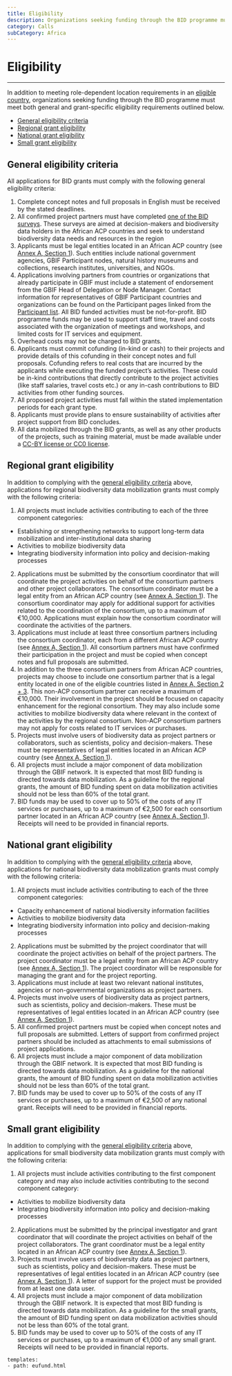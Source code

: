 ```yaml
---
title: Eligibility
description: Organizations seeking funding through the BID programme must meet both general and grant-specific eligibility requirements.
category: Calls
subCategory: Africa
---
```

# Eligibility

----------
In addition to meeting role-dependent location requirements in an [eligible country](/about/eligible-countries), organizations seeking funding through the BID programme must meet both general and grant-specific eligibility requirements outlined below. 

+ [General eligibility criteria](#general)
+ [Regional grant eligibility](#regional)
+ [National grant eligibility](#national)
+ [Small grant eligibility](#small)

## General eligibility criteria<a name="general"></a>

All applications for BID grants must comply with the following general eligibility criteria:

1. Complete concept notes and full proposals in English must be received by the stated deadlines.
2. All confirmed project partners must have completed [one of the BID surveys](http://www.gbif.org/news/surveys-for-data-holders-decision-makers). These surveys are aimed at decision-makers and biodiversity data holders in the African ACP countries and seek to understand biodiversity data needs and resources in the region
3. Applicants must be legal entities located in an African ACP country (see [Annex A, Section 1](http://www.gbif.org/sites/default/files/gbif_project/files/BID-call-for-proposals-Annex-A.pdf)). Such entities include national government agencies, GBIF Participant nodes, natural history museums and collections, research institutes, universities, and NGOs.
4. Applications involving partners from countries or organizations that already participate in GBIF must include a statement of endorsement from the GBIF Head of Delegation or Node Manager. Contact information for representatives of GBIF Participant countries and organizations can be found on the Participant pages linked from the [Participant list](http://www.gbif.org/participation/participant-list).
All BID funded activities must be not-for-profit. BID programme funds may be used to support staff time, travel and costs associated with the organization of meetings and workshops, and limited costs for IT services and equipment.
6. Overhead costs may not be charged to BID grants.
7. Applicants must commit cofunding (in-kind or cash) to their projects and provide details of this cofunding in their concept notes and full proposals. Cofunding refers to real costs that are incurred by the applicants while executing the funded project’s activities. These could be in-kind contributions that directly contribute to the project activities (like staff salaries, travel costs etc.) or any in-cash contributions to BID activities from other funding sources.
8. All proposed project activities must fall within the stated implementation periods for each grant type.
9. Applicants must provide plans to ensure sustainability of activities after project support from BID concludes.
10. All data mobilized through the BID grants, as well as any other products of the projects, such as training material, must be made available under a [CC-BY license or CC0 license](http://www.gbif.org/newsroom/news/data-licensing-and-endorsement).

## Regional grant eligibility<a name="regional"></a>

In addition to complying with the [general eligibility criteria](#general) above, applications for regional biodiversity data mobilization grants must comply with the following criteria:

1. All projects must include activities contributing to each of the three component categories:
  + Establishing or strengthening networks to support long-term data mobilization and inter-institutional data sharing
  + Activities to mobilize biodiversity data
  + Integrating biodiversity information into policy and decision-making processes
2. Applications must be submitted by the consortium coordinator that will coordinate the project activities on behalf of the consortium partners and other project collaborators. The consortium coordinator must be a legal entity from an African ACP country (see [Annex A, Section 1](http://www.gbif.org/sites/default/files/gbif_project/files/BID-call-for-proposals-Annex-A.pdf)). The consortium coordinator may apply for additional support for activities related to the coordination of the consortium, up to a maximum of €10,000. Applications must explain how the consortium coordinator will coordinate the activities of the partners.
3. Applications must include at least three consortium partners including the consortium coordinator, each from a different African ACP country (see [Annex A, Section 1](http://www.gbif.org/sites/default/files/gbif_project/files/BID-call-for-proposals-Annex-A.pdf)). All consortium partners must have confirmed their participation in the project and must be copied when concept notes and full proposals are submitted.
4. In addition to the three consortium partners from African ACP countries, projects may choose to include one consortium partner that is a legal entity located in one of the eligible countries listed in [Annex A, Section 2 + 3](http://www.gbif.org/sites/default/files/gbif_project/files/BID-call-for-proposals-Annex-A.pdf). This non-ACP consortium partner can receive a maximum of €10,000. Their involvement in the project should be focused on capacity enhancement for the regional consortium. They may also include some activities to mobilize biodiversity data where relevant in the context of the activities by the regional consortium. Non-ACP consortium partners may not apply for costs related to IT services or purchases.
5. Projects must involve users of biodiversity data as project partners or collaborators, such as scientists, policy and decision-makers. These must be representatives of legal entities located in an African ACP country (see [Annex A, Section 1](http://www.gbif.org/sites/default/files/gbif_project/files/BID-call-for-proposals-Annex-A.pdf)).
6. All projects must include a major component of data mobilization through the GBIF network. It is expected that most BID funding is directed towards data mobilization. As a guideline for the regional grants, the amount of BID funding spent on data mobilization activities should not be less than 60% of the total grant.
7. BID funds may be used to cover up to 50% of the costs of any IT services or purchases, up to a maximum of €2,500 for each consortium partner located in an African ACP country (see [Annex A, Section 1](http://www.gbif.org/sites/default/files/gbif_project/files/BID-call-for-proposals-Annex-A.pdf)). Receipts will need to be provided in financial reports.

## National grant eligibility<a name="national"></a>

In addition to complying with the [general eligibility criteria](#general) above, applications for national biodiversity data mobilization grants must comply with the following criteria:
1. All projects must include activities contributing to each of the three component categories:
  + Capacity enhancement of national biodiversity information facilities
  + Activities to mobilize biodiversity data
  + Integrating biodiversity information into policy and decision-making processes
2. Applications must be submitted by the project coordinator that will coordinate the project activities on behalf of the project partners. The project coordinator must be a legal entity from an African ACP country (see [Annex A, Section 1](http://www.gbif.org/sites/default/files/gbif_project/files/BID-call-for-proposals-Annex-A.pdf)). The project coordinator will be responsible for managing the grant and for the project reporting.
3. Applications must include at least two relevant national institutes, agencies or non-governmental organizations as project partners.
4. Projects must involve users of biodiversity data as project partners, such as scientists, policy and decision-makers. These must be representatives of legal entities located in an African ACP country (see [Annex A, Section 1](http://www.gbif.org/sites/default/files/gbif_project/files/BID-call-for-proposals-Annex-A.pdf)).
5. All confirmed project partners must be copied when concept notes and full proposals are submitted. Letters of support from confirmed project partners should be included as attachments to email submissions of project applications.
6. All projects must include a major component of data mobilization through the GBIF network. It is expected that most BID funding is directed towards data mobilization. As a guideline for the national grants, the amount of BID funding spent on data mobilization activities should not be less than 60% of the total grant.
7. BID funds may be used to cover up to 50% of the costs of any IT services or purchases, up to a maximum of €2,500 of any national grant. Receipts will need to be provided in financial reports.

## Small grant eligibility<a name="small"></a>

In addition to complying with the [general eligibility criteria](#general) above, applications for small biodiversity data mobilization grants must comply with the following criteria:

1. All projects must include activities contributing to the first component category and may also include activities contributing to the second component category:
  + Activities to mobilize biodiversity data
  + Integrating biodiversity information into policy and decision-making processes
2. Applications must be submitted by the principal investigator and grant coordinator that will coordinate the project activities on behalf of the project collaborators. The grant coordinator must be a legal entity located in an African ACP country (see [Annex A, Section 1](http://www.gbif.org/sites/default/files/gbif_project/files/BID-call-for-proposals-Annex-A.pdf)).
3. Projects must involve users of biodiversity data as project partners, such as scientists, policy and decision-makers. These must be representatives of legal entities located in an African ACP country (see [Annex A, Section 1](http://www.gbif.org/sites/default/files/gbif_project/files/BID-call-for-proposals-Annex-A.pdf)). A letter of support for the project must be provided from at least one data user.
4. All projects must include a major component of data mobilization through the GBIF network. It is expected that most BID funding is directed towards data mobilization. As a guideline for the small grants, the amount of BID funding spent on data mobilization activities should not be less than 60% of the total grant.
5. BID funds may be used to cover up to 50% of the costs of any IT services or purchases, up to a maximum of €1,000 of any small grant. Receipts will need to be provided in financial reports.

```styledYaml
templates:
- path: eufund.html
```

